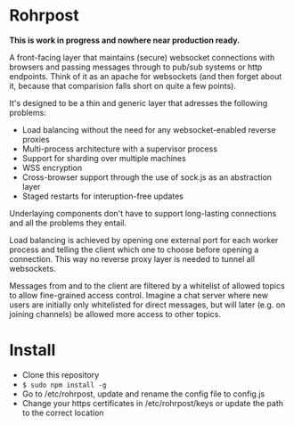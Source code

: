 Rohrpost
========
<b>This is work in progress and nowhere near production ready.</b>

A front-facing layer that maintains (secure) websocket connections with browsers and passing messages through to pub/sub systems or http endpoints. Think of it as an apache for websockets (and then forget about it, because that comparision falls short on quite a few points).

It's designed to be a thin and generic layer that adresses the following problems:

* Load balancing without the need for any websocket-enabled reverse proxies
* Multi-process architecture with a supervisor process
* Support for sharding over multiple machines
* WSS encryption
* Cross-browser support through the use of sock.js as an abstraction layer
* Staged restarts for interuption-free updates

Underlaying components don't have to support long-lasting connections and all the problems they entail.

Load balancing is achieved by opening one external port for each worker process and telling the client which one to choose before opening a connection. This way no reverse proxy layer is needed to tunnel all websockets.

Messages from and to the client are filtered by a whitelist of allowed topics to allow fine-grained access control. Imagine a chat server where new users  are initially only whitelisted for direct messages, but will later (e.g. on joining channels) be allowed more access to other topics.

Install
=======

* Clone this repository
* ```$ sudo npm install -g```
* Go to /etc/rohrpost, update and rename the config file to config.js
* Change your https certificates in /etc/rohrpost/keys or update the path to the correct location





